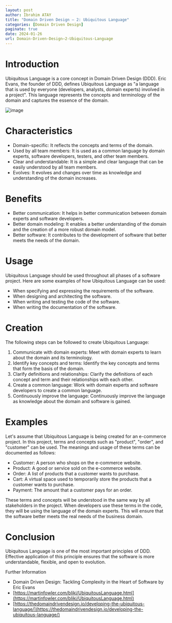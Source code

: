 ```yaml
---
layout: post
author: İbrahim ATAY
title: "Domain Driven Design – 2: Ubiquitous Language"
categories: [Domain Driven Design]
paginate: true
date: 2024-01-26
url: Domain-Driven-Design–2-Ubiquitous-Language
---
```


# Introduction
Ubiquitous Language is a core concept in Domain Driven Design (DDD). Eric Evans, the founder of DDD, defines Ubiquitous Language as "a language that is used by everyone (developers, analysts, domain experts) involved in a project". This language represents the concepts and terminology of the domain and captures the essence of the domain.

![image](/assets/media/Domain-Driven-Design–2-Ubiquitous-Language/Ubiquitous-Language.png)

# Characteristics
- Domain-specific: It reflects the concepts and terms of the domain.
- Used by all team members: It is used as a common language by domain experts, software developers, testers, and other team members.
- Clear and understandable: It is a simple and clear language that can be easily understood by all team members.
- Evolves: It evolves and changes over time as knowledge and understanding of the domain increases.

# Benefits
- Better communication: It helps in better communication between domain experts and software developers.
- Better domain modeling: It enables a better understanding of the domain and the creation of a more robust domain model.
- Better software: It contributes to the development of software that better meets the needs of the domain.

# Usage
Ubiquitous Language should be used throughout all phases of a software project. Here are some examples of how Ubiquitous Language can be used:
- When specifying and expressing the requirements of the software.
- When designing and architecting the software.
- When writing and testing the code of the software.
- When writing the documentation of the software.

# Creation
The following steps can be followed to create Ubiquitous Language:
1. Communicate with domain experts: Meet with domain experts to learn about the domain and its terminology.
2. Identify key concepts and terms: Identify the key concepts and terms that form the basis of the domain.
3.	Clarify definitions and relationships: Clarify the definitions of each concept and term and their relationships with each other.
4.	Create a common language: Work with domain experts and software developers to create a common language.
5.	Continuously improve the language: Continuously improve the language as knowledge about the domain and software is gained.

# Examples
Let's assume that Ubiquitous Language is being created for an e-commerce project. In this project, terms and concepts such as "product", "order", and "customer" can be used. The meanings and usage of these terms can be documented as follows:
- Customer: A person who shops on the e-commerce website.
- Product: A good or service sold on the e-commerce website.
- Order: A list of products that a customer wants to purchase.
- Cart: A virtual space used to temporarily store the products that a customer wants to purchase.
- Payment: The amount that a customer pays for an order.

These terms and concepts will be understood in the same way by all stakeholders in the project. When developers use these terms in the code, they will be using the language of the domain experts. This will ensure that the software better meets the real needs of the business domain.

# Conclusion
Ubiquitous Language is one of the most important principles of DDD. Effective application of this principle ensures that the software is more understandable, flexible, and open to evolution.

Further Information
- Domain Driven Design: Tackling Complexity in the Heart of Software by Eric Evans 
- [https://martinfowler.com/bliki/UbiquitousLanguage.html](https://martinfowler.com/bliki/UbiquitousLanguage.html)
- [https://thedomaindrivendesign.io/developing-the-ubiquitous-language/](https://thedomaindrivendesign.io/developing-the-ubiquitous-language/)
